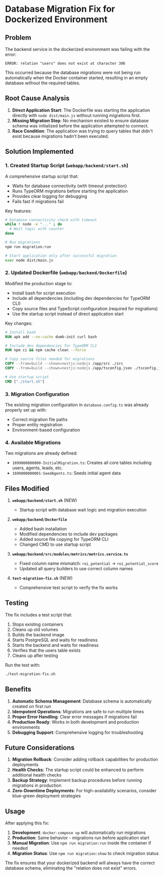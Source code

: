 # Database Migration Fix for Dockerized Environment

## Problem
The backend service in the dockerized environment was failing with the error:
```
ERROR: relation "users" does not exist at character 386
```

This occurred because the database migrations were not being run automatically when the Docker container started, resulting in an empty database without the required tables.

## Root Cause Analysis
1. **Direct Application Start**: The Dockerfile was starting the application directly with `node dist/main.js` without running migrations first.
2. **Missing Migration Step**: No mechanism existed to ensure database schema was initialized before the application attempted to connect.
3. **Race Condition**: The application was trying to query tables that didn't exist because migrations hadn't been executed.

## Solution Implemented

### 1. Created Startup Script (`webapp/backend/start.sh`)
A comprehensive startup script that:
- Waits for database connectivity (with timeout protection)
- Runs TypeORM migrations before starting the application
- Provides clear logging for debugging
- Fails fast if migrations fail

Key features:
```bash
# Database connectivity check with timeout
while ! node -e "..." ; do
  # Wait logic with counter
done

# Run migrations
npm run migration:run

# Start application only after successful migration
exec node dist/main.js
```

### 2. Updated Dockerfile (`webapp/backend/Dockerfile`)
Modified the production stage to:
- Install bash for script execution
- Include all dependencies (including dev dependencies for TypeORM CLI)
- Copy source files and TypeScript configuration (required for migrations)
- Use the startup script instead of direct application start

Key changes:
```dockerfile
# Install bash
RUN apk add --no-cache dumb-init curl bash

# Include dev dependencies for TypeORM CLI
RUN npm ci && npm cache clean --force

# Copy source files needed for migrations
COPY --from=build --chown=nestjs:nodejs /app/src ./src
COPY --from=build --chown=nestjs:nodejs /app/tsconfig.json ./tsconfig.json

# Use startup script
CMD ["./start.sh"]
```

### 3. Migration Configuration
The existing migration configuration in `database.config.ts` was already properly set up with:
- Correct migration file paths
- Proper entity registration
- Environment-based configuration

### 4. Available Migrations
Two migrations are already defined:
- `1699000000000-InitialMigration.ts`: Creates all core tables including users, agents, leads, etc.
- `1699000000001-SeedAgents.ts`: Seeds initial agent data

## Files Modified

1. **`webapp/backend/start.sh`** (NEW)
   - Startup script with database wait logic and migration execution

2. **`webapp/backend/Dockerfile`**
   - Added bash installation
   - Modified dependencies to include dev packages
   - Added source file copying for TypeORM CLI
   - Changed CMD to use startup script

3. **`webapp/backend/src/modules/metrics/metrics.service.ts`**
   - Fixed column name mismatch: `roi_potential` → `roi_potential_score`
   - Updated all query builders to use correct column names

4. **`test-migration-fix.sh`** (NEW)
   - Comprehensive test script to verify the fix works

## Testing

The fix includes a test script that:
1. Stops existing containers
2. Cleans up old volumes
3. Builds the backend image
4. Starts PostgreSQL and waits for readiness
5. Starts the backend and waits for readiness
6. Verifies that the users table exists
7. Cleans up after testing

Run the test with:
```bash
./test-migration-fix.sh
```

## Benefits

1. **Automatic Schema Management**: Database schema is automatically created on first run
2. **Idempotent Operations**: Migrations are safe to run multiple times
3. **Proper Error Handling**: Clear error messages if migrations fail
4. **Production Ready**: Works in both development and production environments
5. **Debugging Support**: Comprehensive logging for troubleshooting

## Future Considerations

1. **Migration Rollback**: Consider adding rollback capabilities for production deployments
2. **Health Checks**: The startup script could be enhanced to perform additional health checks
3. **Backup Strategy**: Implement backup procedures before running migrations in production
4. **Zero-Downtime Deployments**: For high-availability scenarios, consider blue-green deployment strategies

## Usage

After applying this fix:

1. **Development**: `docker-compose up` will automatically run migrations
2. **Production**: Same behavior - migrations run before application start
3. **Manual Migration**: Use `npm run migration:run` inside the container if needed
4. **Migration Status**: Use `npm run migration:show` to check migration status

The fix ensures that your dockerized backend will always have the correct database schema, eliminating the "relation does not exist" errors.
